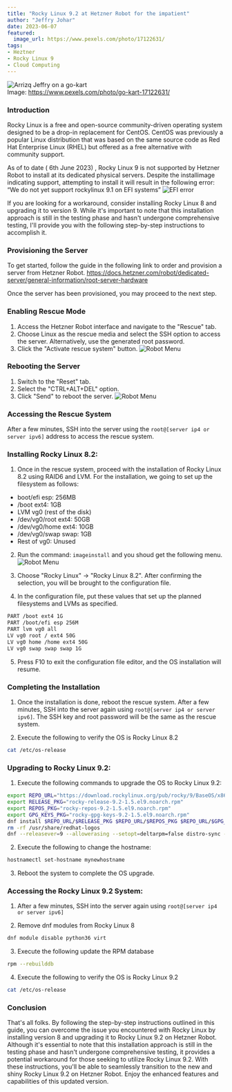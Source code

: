 ```yaml
---
title: "Rocky Linux 9.2 at Hetzner Robot for the impatient"
author: "Jeffry Johar"
date: 2023-06-07
featured:
  image_url: https://www.pexels.com/photo/17122631/
tags:
- Heztner
- Rocky Linux 9
- Cloud Computing
---
```


![Arrizq Jeffry on a go-kart](/blog/2023/06/rocky-linux-9.2-at-hetzner-robot-for-the-impatient/arrizqjeffry.webp)
<br>Image: https://www.pexels.com/photo/go-kart-17122631/

### Introduction
Rocky Linux is a free and open-source community-driven operating system designed to be a drop-in replacement for CentOS. CentOS was previously a popular Linux distribution that was based on the same source code as Red Hat Enterprise Linux (RHEL) but offered as a free alternative with community support.

As of to date ( 6th June 2023) , Rocky Linux 9 is not supported by Hetzner Robot to install at its dedicated physical servers. Despite the installimage indicating support, attempting to install it will result in the following error: “We do not yet support rockylinux 9.1 on EFI systems”
![EFI error](/blog/2023/06/rocky-linux-9.2-at-hetzner-robot-for-the-impatient/efi-error.webp)

If you are looking for a workaround, consider installing Rocky Linux 8 and upgrading it to version 9. While it's important to note that this installation approach is still in the testing phase and hasn't undergone comprehensive testing, I'll provide you with the following step-by-step instructions to accomplish it.

### Provisioning the Server
To get started, follow the guide in the following link  to order and provision a server from Hetzner Robot. 
https://docs.hetzner.com/robot/dedicated-server/general-information/root-server-hardware

Once the server has been provisioned, you may proceed to the next step. 


### Enabling Rescue Mode

1. Access the Hetzner Robot interface and navigate to the "Rescue" tab.
2. Choose Linux as the rescue media and select the SSH option to access the server. Alternatively, use the generated root password.
3. Click the "Activate rescue system" button.
![Robot Menu](/blog/2023/06/rocky-linux-9.2-at-hetzner-robot-for-the-impatient/robot-rescue.webp)

### Rebooting the Server

1. Switch to the "Reset" tab.
2. Select the "CTRL+ALT+DEL" option.
3. Click "Send" to reboot the server.
![Robot Menu](/blog/2023/06/rocky-linux-9.2-at-hetzner-robot-for-the-impatient/robot-reset.webp)

### Accessing the Rescue System

After a few minutes, SSH into the server using the `root@[server ip4 or server ipv6]` address to access the rescue system.

### Installing Rocky Linux 8.2:

1. Once in the rescue system, proceed with the installation of Rocky Linux 8.2 using RAID6 and LVM. For the installation, we going to set up the filesystem as follows:

- boot/efi esp: 256MB
- /boot ext4: 1GB
- LVM vg0 (rest of the disk)
- /dev/vg0/root ext4: 50GB
- /dev/vg0/home ext4: 10GB
- /dev/vg0/swap swap: 1GB
- Rest of vg0: Unused

2. Run the command: `imageinstall` and you shoud get the following menu. 
![Robot Menu](/blog/2023/06/rocky-linux-9.2-at-hetzner-robot-for-the-impatient/installimage.webp)

3. Choose "Rocky Linux" -> "Rocky Linux 8.2". After confirming the selection, you will be brought to the configuration file. 

4. In the configuration file, put these values that set up the planned filesystems and LVMs as specified.
```bash
PART /boot ext4 1G
PART /boot/efi esp 256M
PART lvm vg0 all
LV vg0 root / ext4 50G
LV vg0 home /home ext4 50G
LV vg0 swap swap swap 1G
```
5. Press F10 to exit the configuration file editor, and the OS installation will resume.

### Completing the Installation

1. Once the installation is done, reboot the rescue system.
After a few minutes, SSH into the server again using `root@[server ip4 or server ipv6]`. The SSH key and root password will be the same as the rescue system.

2. Execute the following to verify the OS is Rocky Linux 8.2
```bash
cat /etc/os-release
```

### Upgrading to Rocky Linux 9.2:

1. Execute the following commands to upgrade the OS to Rocky Linux 9.2:

```bash
export REPO_URL="https://download.rockylinux.org/pub/rocky/9/BaseOS/x86_64/os/Packages/r"
export RELEASE_PKG="rocky-release-9.2-1.5.el9.noarch.rpm"
export REPOS_PKG="rocky-repos-9.2-1.5.el9.noarch.rpm"
export GPG_KEYS_PKG="rocky-gpg-keys-9.2-1.5.el9.noarch.rpm"
dnf install $REPO_URL/$RELEASE_PKG $REPO_URL/$REPOS_PKG $REPO_URL/$GPG_KEYS_PKG
rm -rf /usr/share/redhat-logos
dnf --releasever=9 --allowerasing --setopt=deltarpm=false distro-sync -y
```
2. Execute the following to change the hostname:
```bash
hostnamectl set-hostname mynewhostname
```

3. Reboot the system to complete the OS upgrade.


### Accessing the Rocky Linux 9.2 System:
1. After a few minutes, SSH into the server again using `root@[server ip4 or server ipv6]`

2. Remove dnf modules from Rocky Linux 8
```bash
dnf module disable python36 virt
```

3. Execute the following update the RPM database
```bash
rpm --rebuilddb
```

4. Execute the following to verify the OS is Rocky Linux 9.2
```bash
cat /etc/os-release
```

### Conclusion
That's all folks. By following the step-by-step instructions outlined in this guide, you can overcome the issue you encountered with Rocky Linux by installing version 8 and upgrading it to Rocky Linux 9.2 on Hetzner Robot. Although it's essential to note that this installation approach is still in the testing phase and hasn't undergone comprehensive testing, it provides a potential workaround for those seeking to utilize Rocky Linux 9.2. With these instructions, you'll be able to seamlessly transition to the new and shiny Rocky Linux 9.2 on Hetzner Robot. Enjoy the enhanced features and capabilities of this updated version.


